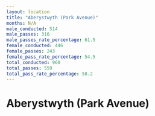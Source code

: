 ```yaml
---
layout: location
title: "Aberystwyth (Park Avenue)"
months: N/A
male_conducted: 514
male_passes: 316
male_passes_rate_percentage: 61.5
female_conducted: 446
female_passes: 243
female_pass_rate_percentage: 54.5
total_conducted: 960
total_passes: 559
total_pass_rate_percentage: 58.2
---
```


# Aberystwyth (Park Avenue)

